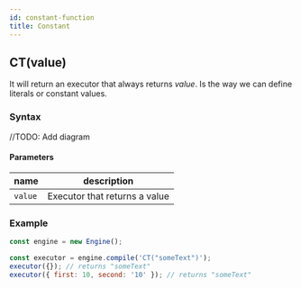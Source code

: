 ```yaml
---
id: constant-function
title: Constant
---
```


## CT(value)

It will return an executor that always returns _value_. Is the way we can define literals or constant values.

### Syntax

//TODO: Add diagram

#### Parameters

| name    | description                   |
| ------- | ----------------------------- |
| `value` | Executor that returns a value |

### Example

```javascript
const engine = new Engine();

const executor = engine.compile('CT("someText")');
executor({}); // returns "someText"
executor({ first: 10, second: '10' }); // returns "someText"
```
